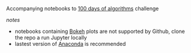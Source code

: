 
Accompanying notebooks to [100 days of algorithms](https://medium.com/100-days-of-algorithms) challenge

*notes*
* notebooks containing [Bokeh](http://bokeh.pydata.org/en/latest/) plots are not supported by Github, clone the repo a run Jupyter locally
* lastest version of [Anaconda](https://www.continuum.io/downloads) is recommended

